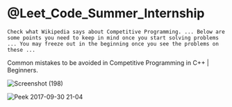 
#  @Leet_Code_Summer_Internship
    Check what Wikipedia says about Competitive Programming. ... Below are some points you need to keep in mind once you start solving problems ... You may freeze out in the beginning once you see the problems on these ...  
         
                
 Common mistakes to be avoided in Competitive Programming in C++ | Beginners.
 
![Screenshot (198)](https://user-images.githubusercontent.com/65655892/128461851-1a574f73-27e7-48a3-a536-984b6ef25e35.png)

![Peek 2017-09-30 21-04](https://user-images.githubusercontent.com/65655892/128462275-770d1885-81da-42fb-8b53-f15363ab0d0b.gif)

